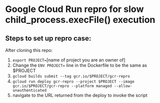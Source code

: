 # Google Cloud Run repro for slow child_process.execFile() execution

## Steps to set up repro case:

After cloning this repo:

1.  ```export PROJECT=```[name of project you are an owner of]
2.  Change the ```ENV PROJECT=``` line in the Dockerfile to be the same as $PROJECT
2.  ```gcloud builds submit --tag gcr.io/$PROJECT/gcr-repro```
3.  ```gcloud run deploy gcr-repro --project $PROJECT --image gcr.io/$PROJECT/gcr-repro --platform managed --allow-unauthenticated ```
4.  navigate to the URL returned from the deploy to invoke the script

